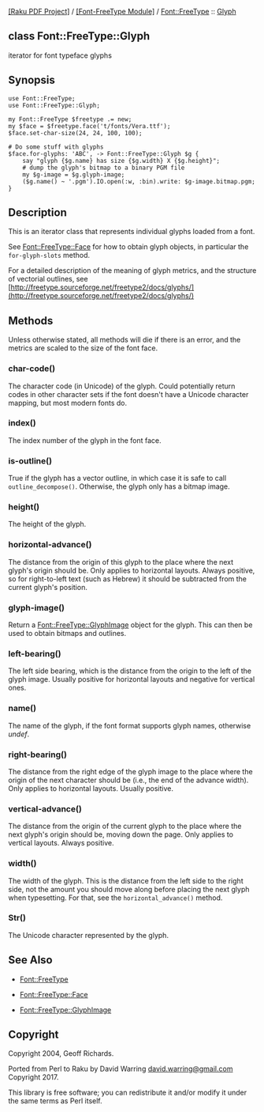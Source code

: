 [[Raku PDF Project]](https://pdf-raku.github.io)
 / [[Font-FreeType Module]](https://pdf-raku.github.io/Font-FreeType-raku)
 / [Font::FreeType](https://pdf-raku.github.io/Font-FreeType-raku/Font/FreeType)
 :: [Glyph](https://pdf-raku.github.io/Font-FreeType-raku/Font/FreeType/Glyph)

class Font::FreeType::Glyph
---------------------------

iterator for font typeface glyphs

Synopsis
--------

    use Font::FreeType;
    use Font::FreeType::Glyph;

    my Font::FreeType $freetype .= new;
    my $face = $freetype.face('t/fonts/Vera.ttf');
    $face.set-char-size(24, 24, 100, 100);

    # Do some stuff with glyphs
    $face.for-glyphs: 'ABC', -> Font::FreeType::Glyph $g {
        say "glyph {$g.name} has size {$g.width} X {$g.height}";
        # dump the glyph's bitmap to a binary PGM file
        my $g-image = $g.glyph-image;
        ($g.name() ~ '.pgm').IO.open(:w, :bin).write: $g-image.bitmap.pgm;
    }

Description
-----------

This is an iterator class that represents individual glyphs loaded from a font.

See [Font::FreeType::Face](https://pdf-raku.github.io/Font-FreeType-raku/Font/FreeType/Face) for how to obtain glyph objects, in particular the `for-glyph-slots` method.

For a detailed description of the meaning of glyph metrics, and the structure of vectorial outlines, see [http://freetype.sourceforge.net/freetype2/docs/glyphs/](http://freetype.sourceforge.net/freetype2/docs/glyphs/)

Methods
-------

Unless otherwise stated, all methods will die if there is an error, and the metrics are scaled to the size of the font face.

### char-code()

The character code (in Unicode) of the glyph. Could potentially return codes in other character sets if the font doesn't have a Unicode character mapping, but most modern fonts do.

### index()

The index number of the glyph in the font face.

### is-outline()

True if the glyph has a vector outline, in which case it is safe to call `outline_decompose()`. Otherwise, the glyph only has a bitmap image.

### height()

The height of the glyph.

### horizontal-advance()

The distance from the origin of this glyph to the place where the next glyph's origin should be. Only applies to horizontal layouts. Always positive, so for right-to-left text (such as Hebrew) it should be subtracted from the current glyph's position.

### glyph-image()

Return a [Font::FreeType::GlyphImage](GlyphImage.pm) object for the glyph. This can then be used to obtain bitmaps and outlines.

### left-bearing()

The left side bearing, which is the distance from the origin to the left of the glyph image. Usually positive for horizontal layouts and negative for vertical ones.

### name()

The name of the glyph, if the font format supports glyph names, otherwise _undef_.

### right-bearing()

The distance from the right edge of the glyph image to the place where the origin of the next character should be (i.e., the end of the advance width). Only applies to horizontal layouts. Usually positive.

### vertical-advance()

The distance from the origin of the current glyph to the place where the next glyph's origin should be, moving down the page. Only applies to vertical layouts. Always positive.

### width()

The width of the glyph. This is the distance from the left side to the right side, not the amount you should move along before placing the next glyph when typesetting. For that, see the `horizontal_advance()` method.

### Str()

The Unicode character represented by the glyph.

See Also
--------

  * [Font::FreeType](https://pdf-raku.github.io/Font-FreeType-raku/Font/FreeType)

  * [Font::FreeType::Face](https://pdf-raku.github.io/Font-FreeType-raku/Font/FreeType/Face)

  * [Font::FreeType::GlyphImage](https://pdf-raku.github.io/Font-FreeType-raku/Font/FreeType/GlyphImage)

Copyright
---------

Copyright 2004, Geoff Richards.

Ported from Perl to Raku by David Warring <david.warring@gmail.com> Copyright 2017.

This library is free software; you can redistribute it and/or modify it under the same terms as Perl itself.


